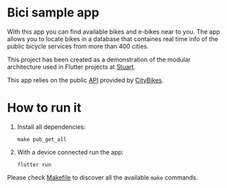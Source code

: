 # Bici sample app

With this app you can find available bikes and e-bikes near to you. The app allows you
to locate bikes in a database that containes real time info of the public bicycle
services from more than 400 cities.

This project has been created as a demonstration of the modular architecture used
in Flutter projects at [Stuart](https://stuart.com/blog/tech/).

This app relies on the public [API](http://api.citybik.es/v2/) provided by
[CityBikes](https://citybik.es/).

# How to run it

1. Install all dependencies:
   ```
   make pub_get_all
   ```
2. With a device connected run the app:
   ```
   flutter run
   ```
Please check [Makefile](Makefile) to discover all the available `make` commands.
